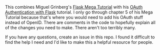 This combines Miguel Grinberg's [Flask Mega Tutorial](https://blog.miguelgrinberg.com/post/the-flask-mega-tutorial-part-i-hello-world) with his [OAuth Authentication with Flask](https://blog.miguelgrinberg.com/post/oauth-authentication-with-flask) tutorial.  I only go through chapter 5 of his Mega Tutorial because that's where you would need to add his OAuth stuff instead of OpenID.  There are comments in the code to hopefully explain all of the changes you need to make.  There aren't too terribly many.

If you have any questions, create an issue in this repo.  I found it difficult to find the help I need and I'd like to make this a helpful resource for people.